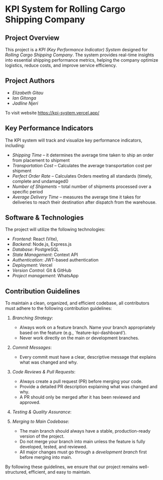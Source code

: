 # KPI System for Rolling Cargo Shipping Company

## Project Overview

This project is a _KPI (Key Performance Indicator) System_ designed for _Rolling Cargo Shipping Company_. The system provides real-time insights into essential shipping performance metrics, helping the company optimize logistics, reduce costs, and improve service efficiency.

## Project Authors

- _Elizabeth Gitau_
- _Ian Gitonga_
- _Jadline Njeri_

To visit website https://kpi-system.vercel.app/

## Key Performance Indicators

The KPI system will track and visualize key performance indicators, including:

- _Shipping Time_ – it determines the average time taken to ship an order from placement to shipment
- _Transportation Cost_ – Calculates the average transportation cost per shipment
- _Perfect Order Rate_ – Calculates Orders meeting all standards (timely, complete and undamaged0
- _Number of Shipments_ – total number of shipments processed over a specific period
- _Average Delivery Time_ – measures the average time it takes for deliveries to reach their destination after dispatch from the warehouse.

## Software & Technologies

The project will utilize the following technologies:

- _Frontend_: React (Vite),
- _Backend_: Node.js, Express.js
- _Database_: PostgreSQL
- _State Management_: Context API
- _Authentication_: JWT-based authentication
- _Deployment_: Vercel
- _Version Control_: Git & GitHub
- _Project management_: WhatsApp

## Contribution Guidelines

To maintain a clean, organized, and efficient codebase, all contributors must adhere to the following contribution guidelines:

1. _Branching Strategy_:

   - Always work on a feature branch. Name your branch appropriately based on the feature (e.g., `feature-kpi-dashboard’).
   - Never work directly on the main or development branches.

2. _Commit Messages_:

   - Every commit must have a clear, descriptive message that explains what was changed and why.

3. _Code Reviews & Pull Requests_:

   - Always create a pull request (PR) before merging your code.
   - Provide a detailed PR description explaining what was changed and why.
   - A PR should only be merged after it has been reviewed and approved.

4. _Testing & Quality Assurance_:
5. _Merging to Main Codebase_:
   - The main branch should always have a stable, production-ready version of the project.
   - Do not merge your branch into main unless the feature is fully developed, tested, and reviewed.
   - All major changes must go through a _development branch_ first before merging into main.

By following these guidelines, we ensure that our project remains well-structured, efficient, and easy to maintain.

